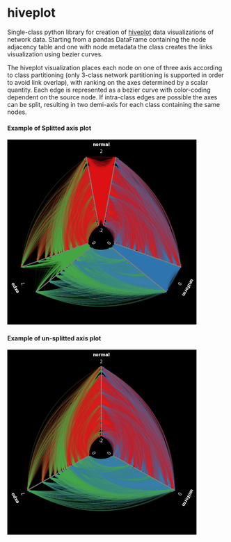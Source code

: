 # hiveplot

Single-class python library for creation of [hiveplot](http://www.hiveplot.com/) data visualizations of network data.
Starting from a pandas DataFrame containing the node adjacency table and one with node metadata the class creates the links visualization using bezier curves.

The hiveplot visualization places each node on one of three axis according to class partitioning (only 3-class network partitioning is supported in order to avoid link overlap), with ranking on the axes determined by a scalar quantity. Each edge is represented as a bezier curve with color-coding dependent on the source node.
If intra-class edges are possible the axes can be split, resulting in two demi-axis for each class containing the same nodes.

#### Example of Splitted axis plot
![split plot](https://raw.githubusercontent.com/pscrapy/hiveplot/master/imgs/demo_image_split.png)


#### Example of un-splitted axis plot
![split plot](https://raw.githubusercontent.com/pscrapy/hiveplot/master/imgs/demo_image_unsplit.png)
